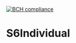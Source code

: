 [![BCH compliance](https://bettercodehub.com/edge/badge/DanielMigchels/S6Individual?branch=master)](https://bettercodehub.com/)

# S6Individual


